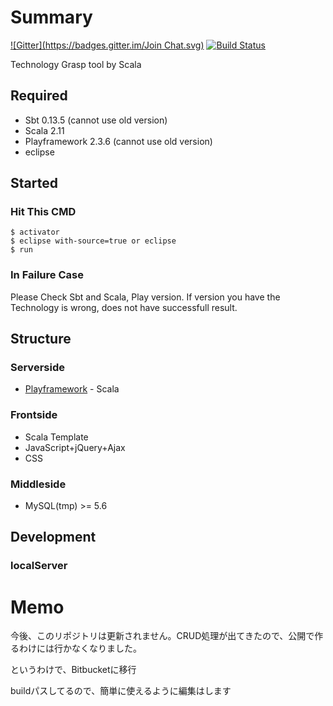 # Summary
[![Gitter](https://badges.gitter.im/Join Chat.svg)](https://gitter.im/pollseed/techgraspfy?utm_source=badge&utm_medium=badge&utm_campaign=pr-badge&utm_content=badge)
[![Build Status](https://travis-ci.org/pollseed/techgraspfy.svg)](https://travis-ci.org/pollseed/techgraspfy)

Technology Grasp tool by Scala

## Required
* Sbt 0.13.5 (cannot use old version)
* Scala 2.11
* Playframework 2.3.6 (cannot use old version)
* eclipse
 
## Started

### Hit This CMD

```
$ activator
$ eclipse with-source=true or eclipse
$ run
```
### In Failure Case
Please Check Sbt and Scala, Play version. If version you have the Technology is wrong, does not have successfull result.

## Structure

### Serverside
* [Playframework](https://www.playframework.com/) - Scala

### Frontside
* Scala Template
* JavaScript+jQuery+Ajax
* CSS
 
### Middleside
* MySQL(tmp) >= 5.6

## Development

### localServer

# Memo
今後、このリポジトリは更新されません。CRUD処理が出てきたので、公開で作るわけには行かなくなりました。

というわけで、Bitbucketに移行

buildパスしてるので、簡単に使えるように編集はします

